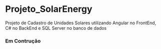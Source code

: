 # Projeto_SolarEnergy
Projeto de Cadastro de Unidades Solares utilizando Angular no FrontEnd, C# no BackEnd e SQL Server no banco de dados

<h3>Em Contrução</h3>
